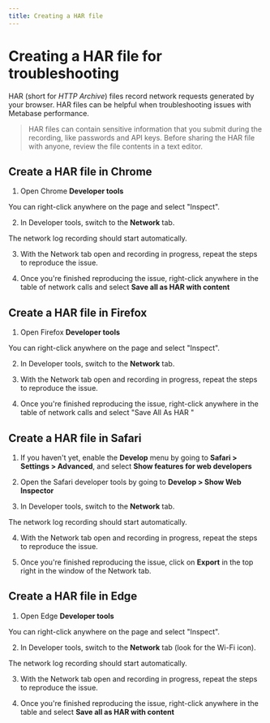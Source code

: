 ```yaml
---
title: Creating a HAR file
---
```


# Creating a HAR file for troubleshooting

HAR (short for _HTTP Archive_) files record network requests generated by your browser. HAR files can be helpful when troubleshooting issues with Metabase performance.

> HAR files can contain sensitive information that you submit during the recording, like passwords and API keys. Before sharing the HAR file with anyone, review the file contents in a text editor.

## Create a HAR file in Chrome

1. Open Chrome **Developer tools**

You can right-click anywhere on the page and select "Inspect".

2. In Developer tools, switch to the **Network** tab.

The network log recording should start automatically.

3. With the Network tab open and recording in progress, repeat the steps to reproduce the issue.

4. Once you're finished reproducing the issue, right-click anywhere in the table of network calls and select **Save all as HAR with content**

## Create a HAR file in Firefox

1. Open Firefox **Developer tools**

You can right-click anywhere on the page and select "Inspect".

2. In Developer tools, switch to the **Network** tab.

3. With the Network tab open and recording in progress, repeat the steps to reproduce the issue.

4. Once you're finished reproducing the issue, right-click anywhere in the table of network calls and select "Save All As HAR "

## Create a HAR file in Safari

1. If you haven't yet, enable the **Develop** menu by going to **Safari > Settings > Advanced**, and select **Show features for web developers**

2. Open the Safari developer tools by going to **Develop > Show Web Inspector**

3. In Developer tools, switch to the **Network** tab.

The network log recording should start automatically.

4. With the Network tab open and recording in progress, repeat the steps to reproduce the issue.

5. Once you're finished reproducing the issue, click on **Export** in the top right in the window of the Network tab.

## Create a HAR file in Edge

1. Open Edge **Developer tools**

You can right-click anywhere on the page and select "Inspect".

2. In Developer tools, switch to the **Network** tab (look for the Wi-Fi icon).

The network log recording should start automatically.

3. With the Network tab open and recording in progress, repeat the steps to reproduce the issue.

4. Once you're finished reproducing the issue, right-click anywhere in the table and select **Save all as HAR with content**
